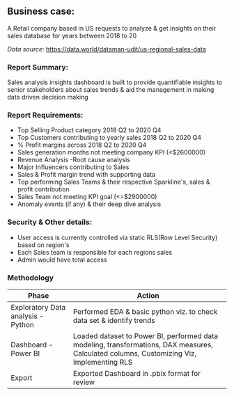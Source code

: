 ## Business case:



A Retail company based in US requests to analyze & get insights on their sales database for years between 2018 to 20 

*Data source*: https://data.world/dataman-udit/us-regional-sales-data

### Report Summary:

Sales analysis insights dashboard is built to provide quantifiable insights to senior stakeholders about sales trends & aid the management in making data driven decision making  



### Report Requirements:  

- Top Selling Product category 2018 Q2 to 2020 Q4
- Top Customers contributing to yearly sales 2018 Q2 to 2020 Q4
- % Profit margins across 2018 Q2 to 2020 Q4
- Sales generation months not meeting company KPI (<$2600000)
- Revenue Analysis -Root cause analysis
- Major Influencers contributing to Sales
- Sales & Profit margin trend with supporting data
- Top performing Sales Teams & their respective Sparkline's, sales & profit contribution
- Sales Team not meeting KPI goal (<=$2900000)
- Anomaly events (if any) & their deep dive analysis  



### Security & Other details:

- User access is currently controlled via static RLS(Row Level Security) based on region's
- Each Sales team is responsible for each regions sales
- Admin would have total access 

### Methodology

| Phase                              | Action                                                       |
| ---------------------------------- | ------------------------------------------------------------ |
| Exploratory Data analysis - Python | Performed EDA & basic python viz. to check data set & identify trends |
| Dashboard - Power BI               | Loaded dataset to Power BI, performed data modeling, transformations, DAX measures, Calculated columns, Customizing Viz, Implementing RLS |
| Export                             | Exported Dashboard in .pbix  format for review               |

